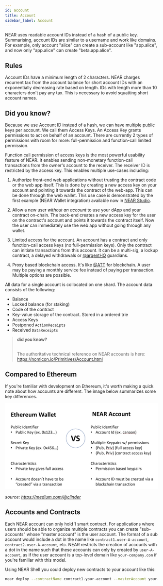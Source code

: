 ```yaml
---
id: account
title: Account
sidebar_label: Account
---
```



NEAR uses readable account IDs instead of a hash of a public key. Summarising, account IDs are similar to a username and work like domains. For example, only account "alice" can create a sub-account like "app.alice", and now only "app.alice" can create "beta.app.alice".

## Rules
Account IDs have a minimum length of 2 characters. NEAR charges recurrent tax from the account balance for short account IDs with an exponentially decreasing rate based on length. IDs with length more than 10 characters don't pay any tax. This is necessary to avoid squatting short account names.

## Did you know?
Because we use Account ID instead of a hash, we can have multiple public keys per account. We call them Access Keys. An Access Key grants permissions to act on behalf of an account. There are currently 2 types of permissions with room for more: full-permission and function-call limited permission.

Function call permission of access keys is the most powerful usability feature of NEAR. It enables sending non-monetary function-call transactions from the owner's account to the receiver. The receiver ID is restricted by the access key. This enables multiple use-cases including:

1. Authorize front-end web applications without trusting the contract code or the web app itself. This is done by creating a new access key on your account and pointing it towards the contract of the web-app. This can be done through the web wallet.  This use case is demonstrated by the first example (NEAR Wallet integration) available now in [NEAR Studio](http://near.dev).

2. Allow a new user _without an account_ to use your dApp and your contract on-chain. The back-end creates a new access key for the user on the contract's account and points it towards the contract itself. Now the user can immediately use the web app without going through any wallet.

3. Limited access for the account. An account has a contract and only function-call access keys (no full-permission keys). Only the contract can initiate transactions from this account. It can be a multi-sig, a lockup contract, a delayed withdrawals or [@argentHQ](https://twitter.com/argenthq) guardians.

4. Proxy based blockchain access. It's like [@ATT](https://twitter.com/att) for blockchain. A user may be paying a monthly service fee instead of paying per transaction. Multiple options are possible.

All data for a single account is collocated on one shard. The account data consists of the following:

- Balance
- Locked balance (for staking)
- Code of the contract
- Key-value storage of the contract. Stored in a ordered trie
- Access Keys
- Postponed `ActionReceipts`
- Received `DataReceipts`


<blockquote class="info">
<strong>did you know?</strong><br><br>

The authoritative technical reference on NEAR accounts is here: https://nomicon.io/Primitives/Account.html

</blockquote>


## Compared to Ethereum

If you're familiar with development on Ethereum, it's worth making a quick note about how accounts are different.  The image below summarizes some key differences.

![Ethereum vs NEAR accounts](/docs/assets/accounts-compare-ethereum-v-near.png)

*source: https://medium.com/@clinder*

## Accounts and Contracts

Each NEAR account can only hold 1 smart contract.  For applications where users should be able to organize multiple contracts you can create "sub-accounts" whose "master account" is the user account.  The format of a sub account would include a dot in the name like `contract1.user-A-account`, `contract2.user-A-account`, etc.  NEAR restricts the creation of accounts with a dot in the name such that these accounts can only by created by `user-A-account`, as if the user account is a top-level domain like `your-company.com` if you're familiar with this model.

Using NEAR Shell you could deploy new contracts to your account like this:

```bash
near deploy --contractName contract1.your-account --masterAccount your-account --wasmFile path/to/contract1.wasm
```
